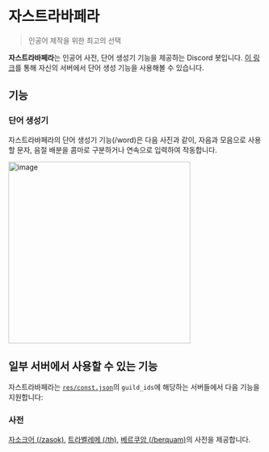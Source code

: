 # 자스트라바페라

> 인공어 제작을 위한 최고의 선택

**자스트라바페라**는 인공어 사전, 단어 생성기 기능을 제공하는 Discord 봇입니다. [이 링크](https://discord.com/api/oauth2/authorize?client_id=944526568204681216&permissions=2147483648&scope=bot%20applications.commands)를 통해 자신의 서버에서 단어 생성 기능을 사용해볼 수 있습니다.

## 기능

### 단어 생성기

자스트라바페라의 단어 생성기 기능(/word)은 다음 사진과 같이, 자음과 모음으로 사용할 문자, 음절 배분을 콤마로 구분하거나 연속으로 입력하여 작동합니다.

<img width="360" alt="image" src="https://user-images.githubusercontent.com/29883701/155867157-1fac6344-9f90-46ca-a2ba-9cd6f14ba5b1.png">

## 일부 서버에서 사용할 수 있는 기능

자스트라바페라는 [`res/const.json`](https://github.com/junhg0211/zastravapera/blob/master/res/const.json)의 `guild_ids`에 해당하는 서버들에서 다음 기능을 지원합니다:

### 사전

[자소크어 (/zasok)](https://jwiki.kr/wiki/index.php/%EC%9E%90%EC%86%8C%ED%81%AC%EC%96%B4), [트라벨레메 (/th)](https://jwiki.kr/wiki/index.php/%ED%8A%B8%EB%9D%BC%EB%B2%A8%EB%A0%88%EB%A9%94), [베르쿠암 (/berquam)](https://jwiki.kr/wiki/index.php/%EB%B2%A0%EB%A5%B4%EC%BF%A0%EC%95%94)의 사전을 제공합니다.
